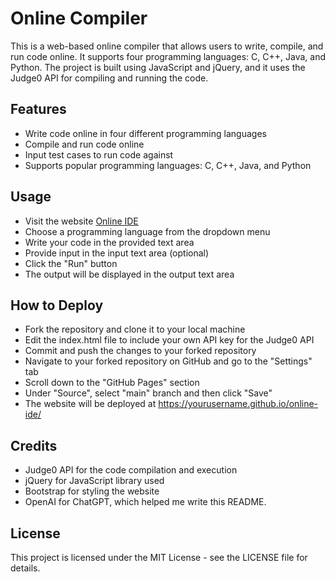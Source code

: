 # Online Compiler

This is a web-based online compiler that allows users to write, compile, and run code online. It supports four programming languages: C, C++, Java, and Python. The project is built using JavaScript and jQuery, and it uses the Judge0 API for compiling and running the code.

## Features
* Write code online in four different programming languages
* Compile and run code online
* Input test cases to run code against
* Supports popular programming languages: C, C++, Java, and Python

## Usage
* Visit the website [Online IDE](https://loopglitch26.github.io/online-ide/)
* Choose a programming language from the dropdown menu
* Write your code in the provided text area
* Provide input in the input text area (optional)
* Click the "Run" button
* The output will be displayed in the output text area

## How to Deploy
* Fork the repository and clone it to your local machine
* Edit the index.html file to include your own API key for the Judge0 API
* Commit and push the changes to your forked repository
* Navigate to your forked repository on GitHub and go to the "Settings" tab
* Scroll down to the "GitHub Pages" section
* Under "Source", select "main" branch and then click "Save"
* The website will be deployed at https://yourusername.github.io/online-ide/

## Credits
* Judge0 API for the code compilation and execution
* jQuery for JavaScript library used
* Bootstrap for styling the website
* OpenAI for ChatGPT, which helped me write this README.

## License
This project is licensed under the MIT License - see the LICENSE file for details.
